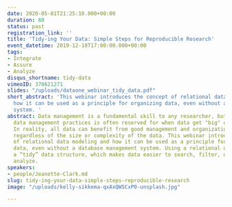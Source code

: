 ```yaml
---
date: 2020-05-01T21:25:10.000+00:00
duration: 60
status: past
registration_link: ''
title: 'Tidy-ing Your Data: Simple Steps for Reproducible Research'
event_datetime: 2019-12-10T17:00:00.000+00:00
tags:
- Integrate
- Assure
- Analyze
disqus_shortname: tidy-data
vimeoID: 378621271
slides: "/uploads/dataone_webinar_tidy_data.pdf"
short_abstract: 'This webinar introduces the concept of relational data modeling and
  how it can be used as a principle for organizing data, even without a database management
  system. '
abstract: Data management is a fundamental skill to any researcher, but implementing
  data management practices is often reserved for when data get "big" or "complex."
  In reality, all data can benefit from good management and organization practices,
  regardless of the size or complexity of the data. This webinar introduces the concept
  of relational data modeling and how it can be used as a principle for organizing
  data, even without a database management system. Using a relational data model creates
  a “tidy” data structure, which makes data easier to search, filter, document, and
  analyze.
speakers:
- people/Jeanette-Clark.md
slug: tidy-ing-your-data-simple-steps-reproducible-research
image: "/uploads/kelly-sikkema-qxAxQW5CxP0-unsplash.jpg"

---
```

